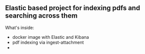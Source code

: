 ## Elastic based project for indexing pdfs and searching across them

What's inside:
- docker image with Elastic and Kibana
- pdf indexing via ingest-attachment
- 
